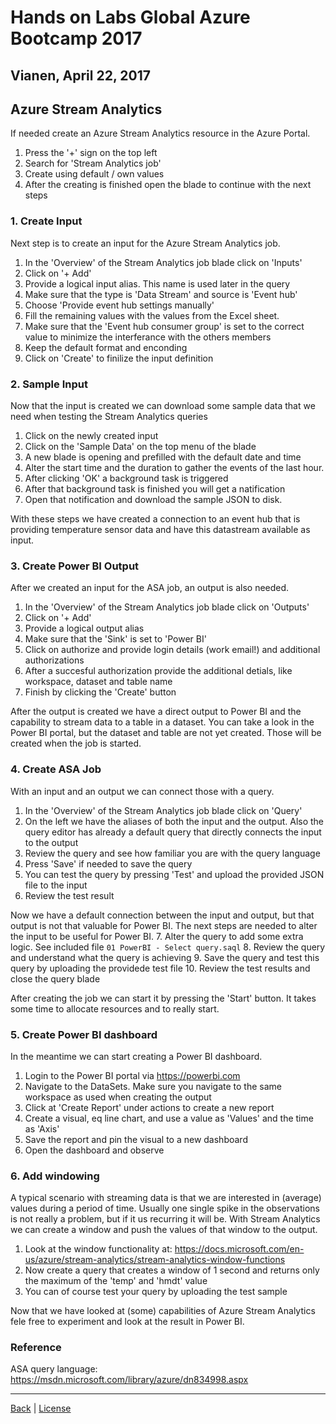 # Hands on Labs Global Azure Bootcamp 2017
## Vianen, April 22, 2017

## Azure Stream Analytics

If needed create an Azure Stream Analytics resource in the Azure Portal.
1. Press the '+' sign on the top left
2. Search for 'Stream Analytics job'
3. Create using default / own values
4. After the creating is finished open the blade to continue with the next steps

### 1. Create Input

Next step is to create an input for the Azure Stream Analytics job.
1. In the 'Overview' of the Stream Analytics job blade click on 'Inputs'
2. Click on '+ Add'
3. Provide a logical input alias. This name is used later in the query
4. Make sure that the type is 'Data Stream' and source is 'Event hub'
5. Choose 'Provide event hub settings manually'
6. Fill the remaining values with the values from the Excel sheet.
7. Make sure that the 'Event hub consumer group' is set to the correct value to minimize the interferance with the others members
8. Keep the default format and enconding
9. Click on 'Create' to finilize the input definition

### 2. Sample Input

Now that the input is created we can download some sample data that we need when testing the Stream Analytics queries

1. Click on the newly created input
2. Click on the 'Sample Data' on the top menu of the blade
3. A new blade is opening and prefilled with the default date and time
4. Alter the start time and the duration to gather the events of the last hour.
5. After clicking 'OK' a background task is triggered
6. After that background task is finished you will get a natification
7. Open that notification and download the sample JSON to disk.

With these steps we have created a connection to an event hub that is providing temperature sensor data and have this datastream available as input.

### 3. Create Power BI Output

After we created an input for the ASA job, an output is also needed.

1. In the 'Overview' of the Stream Analytics job blade click on 'Outputs'
2. Click on '+ Add'
3. Provide a logical output alias
4. Make sure that the 'Sink' is set to 'Power BI'
5. Click on authorize and provide login details (work email!) and additional authorizations
6. After a succesful authorization provide the additional detials, like workspace, dataset and table name
7. Finish by clicking the 'Create' button 

After the output is created we have a direct output to Power BI and the capability to stream data to a table in a dataset. You can take a look in the Power BI portal, but the dataset and table are not yet created. Those will be created when the job is started.

### 4. Create ASA Job

With an input and an output we can connect those with a query.

1. In the 'Overview' of the Stream Analytics job blade click on 'Query'
2. On the left we have the aliases of both the input and the output. Also the query editor has already a default query that directly connects the input to the output
3. Review the query and see how familiar you are with the query language
4. Press 'Save' if needed to save the query
5. You can test the query by pressing 'Test' and upload the provided JSON file to the input
6. Review the test result

Now we have a default connection between the input and output, but that output is not that valuable for Power BI. The next steps are needed to alter the input to be useful for Power BI.
7. Alter the query to add some extra logic. See included file `01 PowerBI - Select query.saql`
8. Review the query and understand what the query is achieving
9. Save the query and test this query by uploading the providede test file
10. Review the test results and close the query blade

After creating the job we can start it by pressing the 'Start' button. It takes some time to allocate resources and to really start.

### 5. Create Power BI dashboard

In the meantime we can start creating a Power BI dashboard.
1. Login to the Power BI portal via https://powerbi.com
2. Navigate to the DataSets. Make sure you navigate to the same workspace as used when creating the output
3. Click at 'Create Report' under actions to create a new report
4. Create a visual, eq line chart, and use a value as 'Values' and the time as 'Axis'
5. Save the report and pin the visual to a new dashboard
6. Open the dashboard and observe

### 6. Add windowing

A typical scenario with streaming data is that we are interested in (average) values during a period of time. Usually one single spike in the observations is not really a problem, but if it us recurring it will be. With Stream Analytics we can create a window and push the values of that window to the output.

1. Look at the window functionality at: https://docs.microsoft.com/en-us/azure/stream-analytics/stream-analytics-window-functions
2. Now create a query that creates a window of 1 second and returns only the maximum of the 'temp' and 'hmdt' value
3. You can of course test your query by uploading the test sample

Now that we have looked at (some) capabilities of Azure Stream Analytics fele free to experiment and look at the result in Power BI.

### Reference
ASA query language: https://msdn.microsoft.com/library/azure/dn834998.aspx

---
[Back](../README.md) | [License](../LICENSE)